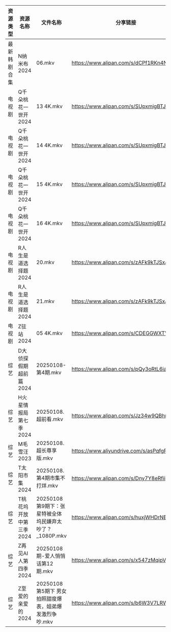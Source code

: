 | 资源类型   | 资源名称           | 文件名称                                  | 分享链接                                      | 更新时间                |
| ------ | -------------- | ------------------------------------- | ----------------------------------------- | ------------------- |
| 最新韩剧合集 | N纳米布2024       | 06.mkv                                | https://www.alipan.com/s/dCPf1RKn4NH      | 2025-01-08 00:06:01 |
| 电视剧    | Q千朵桃花一世开2024   | 13 4K.mkv                             | https://www.alipan.com/s/SUpxmigBTJm      | 2025-01-08 08:06:01 |
| 电视剧    | Q千朵桃花一世开2024   | 14 4K.mkv                             | https://www.alipan.com/s/SUpxmigBTJm      | 2025-01-08 08:06:01 |
| 电视剧    | Q千朵桃花一世开2024   | 15 4K.mkv                             | https://www.alipan.com/s/SUpxmigBTJm      | 2025-01-08 18:06:03 |
| 电视剧    | Q千朵桃花一世开2024   | 16 4K.mkv                             | https://www.alipan.com/s/SUpxmigBTJm      | 2025-01-08 18:06:03 |
| 电视剧    | R人生是道选择题2024   | 20.mkv                                | https://www.alipan.com/s/zAFk9kTJSxJ      | 2025-01-08 13:06:05 |
| 电视剧    | R人生是道选择题2024   | 21.mkv                                | https://www.alipan.com/s/zAFk9kTJSxJ      | 2025-01-08 13:06:05 |
| 电视剧    | Z驻站2024        | 05 4K.mkv                             | https://www.alipan.com/s/CDEGGWXTVZe      | 2025-01-08 00:06:31 |
| 综艺     | D大侦探假期超前篇2024  | 20250108-第4期.mkv                      | https://www.alipan.com/s/pQy3oRtL6ia      | 2025-01-08 13:06:40 |
| 综艺     | H火星情报局第七季2024  | 20250108.超前看.mkv                      | https://www.alipan.com/s/Jz34w9QBhnQ      | 2025-01-08 13:06:50 |
| 综艺     | M毛雪汪2023       | 20250108.超长尊享版.mkv                    | https://www.aliyundrive.com/s/asPqfgPRqAg | 2025-01-08 13:07:06 |
| 综艺     | T太阳市集2024      | 20250108.第4期市集不打烊.mkv                 | https://www.alipan.com/s/Dny7Y8eRfii      | 2025-01-08 13:07:45 |
| 综艺     | T桃花坞开放中第三季2024 | 20250108第9期下：张星特被全体坞民嫌弃太吵了？_1080P.mkv | https://www.alipan.com/s/huxjWHDrNBn      | 2025-01-08 19:07:50 |
| 综艺     | Z再见AI人第四季2024  | 20250108期-爱人悄悄话第12期.mkv               | https://www.alipan.com/s/x547zMqipVp      | 2025-01-08 13:08:17 |
| 综艺     | Z至爱的亲爱的2024    | 20250108第5期下 男女拍照甜度爆表，姐弟爆发激烈争吵.mkv    | https://www.alipan.com/s/b6W3V7LRWRj      | 2025-01-08 13:08:22 |
